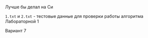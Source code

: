 Лучше бы делал на Си

`1.txt` и `2.txt` - тестовые данные для проверки работы алгоритма Лабораторной 1

Вариант 7
